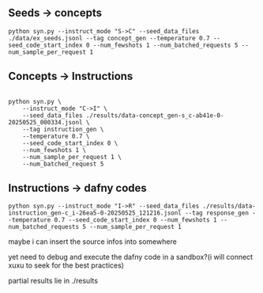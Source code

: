 ## Seeds -> concepts
```
python syn.py --instruct_mode "S->C" --seed_data_files ./data/ex_seeds.jsonl --tag concept_gen --temperature 0.7 --seed_code_start_index 0 --num_fewshots 1 --num_batched_requests 5 --num_sample_per_request 1

```
## Concepts -> Instructions

```

python syn.py \
    --instruct_mode "C->I" \
    --seed_data_files ./results/data-concept_gen-s_c-ab41e-0-20250525_000334.jsonl \
    --tag instruction_gen \
    --temperature 0.7 \
    --seed_code_start_index 0 \
    --num_fewshots 1 \
    --num_sample_per_request 1 \
    --num_batched_request 5
```

## Instructions -> dafny codes 
```
python syn.py --instruct_mode "I->R" --seed_data_files ./results/data-instruction_gen-c_i-26ea5-0-20250525_121216.jsonl --tag response_gen --temperature 0.7 --seed_code_start_index 0 --num_fewshots 1 --num_batched_requests 5 --num_sample_per_request 1

```

maybe i can insert the source infos into somewhere

yet need to debug and execute the dafny code in a sandbox?(i will connect xuxu to seek for the best practices)

partial results lie in ./results